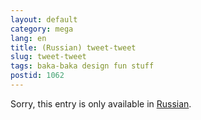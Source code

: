 ```yaml
---
layout: default
category: mega
lang: en
title: (Russian) tweet-tweet
slug: tweet-tweet
tags: baka-baka design fun stuff 
postid: 1062
---
```

<p>Sorry, this entry is only available in <a href="http://mega.genn.org/export/getposts.php">Russian</a>.</p>